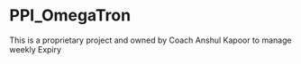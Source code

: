 # PPI_OmegaTron
This is a proprietary project and owned by Coach Anshul Kapoor to manage weekly Expiry
